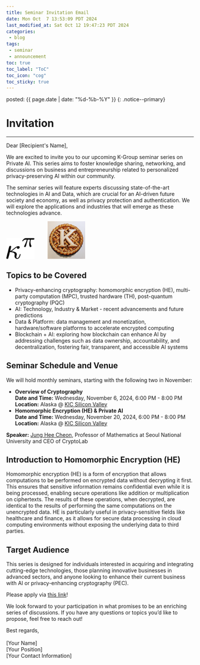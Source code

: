 ```yaml
---
title: Seminar Invitation Email
date: Mon Oct  7 13:53:09 PDT 2024
last_modified_at: Sat Oct 12 19:47:23 PDT 2024
categories:
 - blog
tags:
 - seminar
 - announcement
toc: true
toc_label: "ToC"
toc_icon: "cog"
toc_sticky: true
---
```


<head>
	<link rel="stylesheet" href="/resource/styles.css">
</head>

posted: {{ page.date | date: "%d-%b-%Y" }}
{: .notice--primary}

<h1 id="invitation">Invitation</h1>

<hr>
Dear [Recipient's Name],

We are excited to invite you to our upcoming K-Group seminar series on Private AI. This series aims to foster knowledge sharing, networking, and discussions on business and entrepreneurship related to personalized privacy-preserving AI within our community.

The seminar series will feature experts discussing state-of-the-art technologies in AI and Data, which are crucial for an AI-driven future society and economy, as well as privacy protection and authentication. We will explore the applications and industries that will emerge as these technologies advance.

<div class="centered-container">
<img width="15%" src="/assets/images/kappa-to-pi.png">
&nbsp;
&nbsp;
&nbsp;
&nbsp;
<img width="20%" src="/assets/images/k-on-pie.png">
</div>

<h2 id="topics">Topics to be Covered</h2>

<ul>
<li>Privacy-enhancing cryptography: homomorphic encryption (HE), multi-party computation (MPC), trusted hardware (TH), post-quantum cryptography (PQC)</li>
<li>AI: Technology, Industry & Market - recent advancements and future predictions</li>
<li>Data & Platform: data management and monetization, hardware/software platforms to accelerate encrypted computing</li>
<li>Blockchain + AI: exploring how blockchain can enhance AI by addressing challenges such as data ownership, accountability, and decentralization, fostering fair, transparent, and accessible AI systems</li>
</ul>

<h2 id="seminar-schedules">Seminar Schedule and Venue</h2>
<p>We will hold monthly seminars, starting with the following two in November:</p>
<ul>
    <li>
        <strong>Overview of Cryptography</strong><br>
        <strong>Date and Time:</strong> Wednesday, November 6, 2024, 6:00 PM - 8:00 PM<br>
        <strong>Location:</strong> Alaska @ <a href="https://maps.app.goo.gl/5rVTWcxBU8VmXhXq9">KIC Silicon Valley</a>
    </li>
    <li>
        <strong>Homomorphic Encryption (HE) &amp; Private AI</strong><br>
        <strong>Date and Time:</strong> Wednesday, November 20, 2024, 6:00 PM - 8:00 PM<br>
        <strong>Location:</strong> Alaska @ <a href="https://maps.app.goo.gl/5rVTWcxBU8VmXhXq9">KIC Silicon Valley</a>
    </li>
</ul>
<p><strong>Speaker:</strong> <a href="https://en.wikipedia.org/wiki/Jung_Hee_Cheon">Jung Hee Cheon</a>, Professor of Mathematics at Seoul National University and CEO of CryptoLab</p>

<h2 id="he">Introduction to Homomorphic Encryption (HE)</h2>

Homomorphic encryption (HE) is a form of encryption that allows computations to be performed on encrypted data without decrypting it first. This ensures that sensitive information remains confidential even while it is being processed, enabling secure operations like addition or multiplication on ciphertexts. The results of these operations, when decrypted, are identical to the results of performing the same computations on the unencrypted data.
HE is particularly useful in privacy-sensitive fields like healthcare and finance, as it allows for secure data processing in cloud computing environments without exposing the underlying data to third parties.

<h2 id="target-audience">Target Audience</h2>

<p>
This series is designed for individuals interested in acquiring and integrating cutting-edge technologies, those planning innovative businesses in advanced sectors, and anyone looking to enhance their current business with AI or privacy-enhancing cryptography (PEC).
</p>

<p>
Please apply via <a href="https://forms.gle/nTpxUe7RqyK8dh5A8">this link</a>!
</p>

<p>
We look forward to your participation in what promises to be an enriching series of discussions. If you have any questions or topics you’d like to propose, feel free to reach out!
</p>

<p>
Best regards,
<br>
<br>
[Your Name]<br>
[Your Position]<br>
[Your Contact Information]
</p>